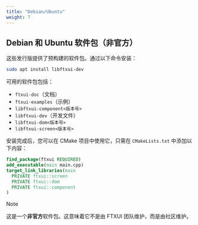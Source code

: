 ```yaml
---
title: "Debian/Ubuntu"
weight: 7
---
```


## Debian 和 Ubuntu 软件包（非官方）

这些发行版提供了预构建的软件包。通过以下命令安装：

```bash
sudo apt install libftxui-dev
```

可用的软件包包括：
- `ftxui-doc`（文档）
- `ftxui-examples`（示例）
- `libftxui-component<版本号>`
- `libftxui-dev`（开发文件）
- `libftxui-dom<版本号>`
- `libftxui-screen<版本号>`

安装完成后，您可以在 CMake 项目中使用它，只需在 `CMakeLists.txt` 中添加以下内容：

```cmake
find_package(ftxui REQUIRED)
add_executable(main main.cpp)
target_link_libraries(main
  PRIVATE ftxui::screen
  PRIVATE ftxui::dom
  PRIVATE ftxui::component
)
```

> [!note]
> 这是一个**非官方**软件包。这意味着它不是由 FTXUI
> 团队维护，而是由社区维护。

<div class="section_buttons">

</div>
